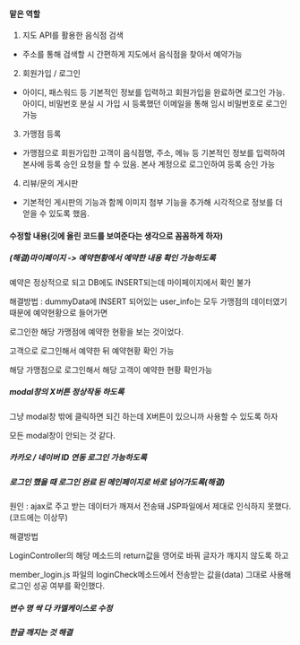 #### 맡은 역할

1. 지도 API를 활용한 음식점 검색
- 주소를 통해 검색할 시 간편하게 지도에서 음식점을 찾아서 예약가능

2. 회원가입 / 로그인
- 아이디, 패스워드 등 기본적인 정보를 입력하고 회원가입을 완료하면 로그인 가능. 아이디, 비밀번호 분실 시 가입 시 등록했던 이메일을 통해 임시 비밀번호로 로그인 가능

3. 가맹점 등록
- 가맹점으로 회원가입한 고객이 음식점명, 주소, 메뉴 등 기본적인 정보를 입력하여 본사에 등록 승인 요청을 할 수 있음. 본사 계정으로 로그인하여 등록 승인 가능

4. 리뷰/문의 게시판
- 기본적인 게시판의 기능과 함께 이미지 첨부 기능을 추가해 시각적으로 정보를 더 얻을 수 있도록 했음.


#### 수정할 내용(깃에 올린 코드를 보여준다는 생각으로 꼼꼼하게 하자)

##### (해결)마이페이지 -> 예약현황에서 예약한 내용 확인 가능하도록

예약은 정상적으로 되고 DB에도 INSERT되는데 마이페이지에서 확인 불가

해결방법 : dummyData에 INSERT 되어있는 user_info는 모두 가맹점의 데이터였기 때문에 예약현황으로 들어가면

로그인한 해당 가맹점에 예약한 현황을 보는 것이었다.

고객으로 로그인해서 예약한 뒤 예약현황 확인 가능

해당 가맹점으로 로그인해서 해당 고객이 예약한 현황 확인가능

##### modal창의 X버튼 정상작동 하도록

그냥 modal창 밖에 클릭하면 되긴 하는데 X버튼이 있으니까 사용할 수 있도록 하자

모든 modal창이 안되는 것 같다.

##### 카카오 / 네이버 ID 연동 로그인 가능하도록

##### 로그인 했을 때 로그인 완료 된 메인페이지로 바로 넘어가도록(해결)

원인 : ajax로 주고 받는 데이터가 깨져서 전송돼 JSP파일에서 제대로 인식하지 못했다.(코드에는 이상무)

해결방법

LoginController의 해당 메소드의 return값을 영어로 바꿔 글자가 깨지지 않도록 하고

member_login.js 파일의 loginCheck메소드에서 전송받는 값을(data) 그대로 사용해 로그인 성공 여부를 확인했다.

##### 변수 명 싹 다 카멜케이스로 수정

##### 한글 깨지는 것 해결